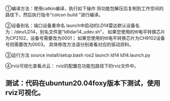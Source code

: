 ①编译方法：使用catkin编译，执行如下操作
将功能包解压后复制到工作空间的路径下，然后执行指令“colcon build ”进行编译。

②设备别名：端口设备重命名
launch中启动的LD14雷达默认设备名为：/dev/LD14，别名文件是“ldlidar14_udev.sh”，
如果您使用的ttl电平转换芯片为CP2102，设备号需要改为0001；
如果您使用的ttl电平转换芯片为CH9102设备号则需要改为0003。
具体修改方法请分别查看对应的驱动资料。

③运行方法
source install/setup.bash
ros2 launch ld14 ld14.launch.py

④rviz可视化查看点云：
rviz的配置在功能包路径下的rviz文件中。

## 测试：代码在ubuntun20.04foxy版本下测试，使用rviz可视化。
